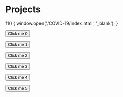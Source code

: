 # Projects

f1() {
   window.open('/COVID-19/index.html', '_blank');
}

<button name="button" onclick="COVID-19/index.html">Click me 0</button>

<button name="button" onclick="COVID-19">Click me 1</button>

<button name="button" onclick="/COVID-19/index.html">Click me 2</button>

<button name="button" onclick="/COVID-19/">Click me 3</button>

<button name="button" onclick="../COVID-19/">Click me 4</button>

<button name="button" onclick="./COVID-19/">Click me 5</button>
